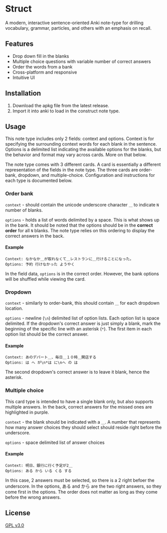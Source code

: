 # Struct

A modern, interactive sentence-oriented Anki note-type for drilling vocabulary, grammar, particles, and others with an emphasis on recall.

## Features

-   Drop down fill in the blanks
-   Multiple choice questions with variable number of correct answers
-   Order the words from a bank
-   Cross-platform and responsive
-   Intuitive UI

## Installation

1. Download the apkg file from the latest release.
2. Import it into anki to load in the construct note type.

## Usage

This note type includes only 2 fields: context and options.
Context is for specifying the surrounding context words for each blank in the sentence.
Options is a delimited list indicating the available options for the blanks, but the behavior and format may vary across cards. More on that below.

The note type comes with 3 different cards. A card is essentially a different representation of the fields in the note type.
The three cards are order-bank, dropdown, and multiple-choice. Configuration and instructions for each type is documented below.

### Order bank

`context` - should contain the unicode underscore character `＿` to indicate `N` number of blanks.

`options` - holds a list of words delimited by a space. This is what shows up in the bank.
It should be noted that the options should be in the **correct order** for all `N` blanks.
The note type relies on this ordering to display the correct answers in the back.

#### Example

```
Context: なかなか＿が取れなくて＿レストランに＿行けることになった。
Options: 予約 行けなかった ようやく
```

In the field data, `options` is in the correct order.
However, the bank options will be shuffled while viewing the card.

### Dropdown

`context` - similarly to order-bank, this should contain `＿` for each dropdown location.

`options` - newline (`\n`) delimited list of option lists. Each option list is space delimited.
If the dropdown's correct answer is just simply a blank, mark the beginning of the specific line with an asterisk (`*`).
The first item in each option list should be the correct answer.

#### Example

```
Context: あのデパート＿、毎日＿１０時＿開店する
Options: は へ が\n*は に\nへ の は
```

The second dropdown's correct answer is to leave it blank, hence the asterisk.

### Multiple choice

This card type is intended to have a single blank only, but also supports multiple answers. In the back, correct answers for the missed ones are highlighted in purple.

`context` - the blank should be indicated with a `＿`. A number that represents how many answer choices they should select should reside right before the underscore.

`options` - space delimited list of answer choices

#### Example

```
Context: 明日、銀行に行く予定が2＿
Options: ある から いる くる する
```

In this case, 2 answers must be selected, so there is a 2 right befoer the underscore.
In the options, ある and から are the two right answers, so they come first in the options. The order does not matter as long as they come before the wrong answers.

## License

[GPL v3.0](https://choosealicense.com/licenses/gpl-3.0/)
